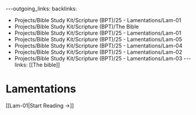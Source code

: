 ---outgoing_links:
backlinks:
  - Projects/Bible Study Kit/Scripture (BPT)/25 - Lamentations/Lam-01
  - Projects/Bible Study Kit/Scripture (BPT)/The Bible
  - Projects/Bible Study Kit/Scripture (BPT)/25 - Lamentations/Lam-01
  - Projects/Bible Study Kit/Scripture (BPT)/25 - Lamentations/Lam-05
  - Projects/Bible Study Kit/Scripture (BPT)/25 - Lamentations/Lam-04
  - Projects/Bible Study Kit/Scripture (BPT)/25 - Lamentations/Lam-02
  - Projects/Bible Study Kit/Scripture (BPT)/25 - Lamentations/Lam-03
---links: [[The bible]]
# Lamentations

[[Lam-01|Start Reading →]]
